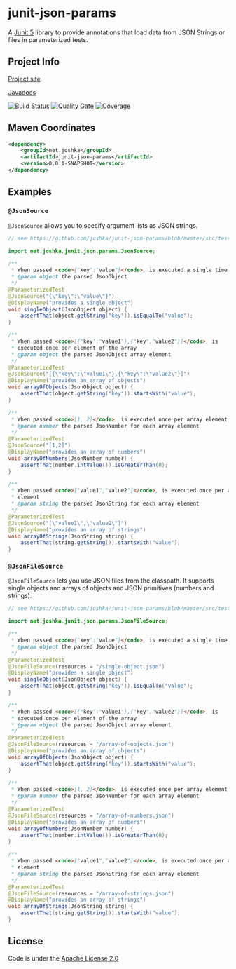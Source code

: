 # junit-json-params

A [Junit 5](http://junit.org/junit5/) library to provide annotations that load
data from JSON Strings or files in parameterized tests.

## Project Info
[Project site](http://www.joshka.net/junit-json-params)

[Javadocs](http://www.joshka.net/junit-json-params/apidocs/index.html)

[![Build Status](https://travis-ci.org/joshka/junit-json-params.svg?branch=master)](https://travis-ci.org/joshka/junit-json-params)
[![Quality Gate](https://sonarcloud.io/api/project_badges/measure?project=net.joshka%3Ajunit-json-params&metric=alert_status)](https://sonarcloud.io/dashboard/index/net.joshka:junit-json-params)
[![Coverage](https://sonarcloud.io/api/project_badges/measure?project=net.joshka%3Ajunit-json-params&metric=coverage)](https://sonarcloud.io/component_measures?id=net.joshka:junit-json-params&metric=coverage)

## Maven Coordinates
```xml
<dependency>
    <groupId>net.joshka</groupId>
    <artifactId>junit-json-params</artifactId>
    <version>0.0.1-SNAPSHOT</version>
</dependency>
```

## Examples

### `@JsonSource`
`@JsonSource` allows you to specify argument lists as JSON strings.

```java
// see https://github.com/joshka/junit-json-params/blob/master/src/test/java/net/joshka/junit/json/params/JsonArgumentsProviderTest.java

import net.joshka.junit.json.params.JsonSource;

/**
 * When passed <code>{"key":"value"}</code>, is executed a single time
 * @param object the parsed JsonObject
 */
@ParameterizedTest
@JsonSource("{\"key\":\"value\"}")
@DisplayName("provides a single object")
void singleObject(JsonObject object) {
    assertThat(object.getString("key")).isEqualTo("value");
}

/**
 * When passed <code>[{"key":"value1"},{"key","value2"}]</code>, is
 * executed once per element of the array
 * @param object the parsed JsonObject array element
 */
@ParameterizedTest
@JsonSource("[{\"key\":\"value1\"},{\"key\":\"value2\"}]")
@DisplayName("provides an array of objects")
void arrayOfObjects(JsonObject object) {
    assertThat(object.getString("key")).startsWith("value");
}

/**
 * When passed <code>[1, 2]</code>, is executed once per array element
 * @param number the parsed JsonNumber for each array element
 */
@ParameterizedTest
@JsonSource("[1,2]")
@DisplayName("provides an array of numbers")
void arrayOfNumbers(JsonNumber number) {
    assertThat(number.intValue()).isGreaterThan(0);
}

/**
 * When passed <code>["value1","value2"]</code>, is executed once per array
 * element
 * @param string the parsed JsonString for each array element
 */
@ParameterizedTest
@JsonSource("[\"value1\",\"value2\"]")
@DisplayName("provides an array of strings")
void arrayOfStrings(JsonString string) {
    assertThat(string.getString()).startsWith("value");
}
```

### `@JsonFileSource`
`@JsonFileSource` lets you use JSON files from the classpath. It supports
single objects and arrays of objects and JSON primitives (numbers and strings).

```java
// see https://github.com/joshka/junit-json-params/blob/master/src/test/java/net/joshka/junit/json/params/JsonFileArgumentsProviderTest.java

import net.joshka.junit.json.params.JsonFileSource;

/**
 * When passed <code>{"key":"value"}</code>, is executed a single time
 * @param object the parsed JsonObject
 */
@ParameterizedTest
@JsonFileSource(resources = "/single-object.json")
@DisplayName("provides a single object")
void singleObject(JsonObject object) {
    assertThat(object.getString("key")).isEqualTo("value");
}

/**
 * When passed <code>[{"key":"value1"},{"key","value2"}]</code>, is
 * executed once per element of the array
 * @param object the parsed JsonObject array element
 */
@ParameterizedTest
@JsonFileSource(resources = "/array-of-objects.json")
@DisplayName("provides an array of objects")
void arrayOfObjects(JsonObject object) {
    assertThat(object.getString("key")).startsWith("value");
}

/**
 * When passed <code>[1, 2]</code>, is executed once per array element
 * @param number the parsed JsonNumber for each array element
 */
@ParameterizedTest
@JsonFileSource(resources = "/array-of-numbers.json")
@DisplayName("provides an array of numbers")
void arrayOfNumbers(JsonNumber number) {
    assertThat(number.intValue()).isGreaterThan(0);
}

/**
 * When passed <code>["value1","value2"]</code>, is executed once per array
 * element
 * @param string the parsed JsonString for each array element
 */
@ParameterizedTest
@JsonFileSource(resources = "/array-of-strings.json")
@DisplayName("provides an array of strings")
void arrayOfStrings(JsonString string) {
    assertThat(string.getString()).startsWith("value");
}
```

## License
Code is under the [Apache License 2.0](LICENSE.txt)
